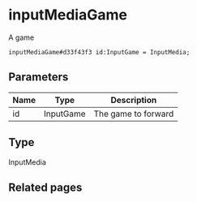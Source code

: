 # inputMediaGame
A game

```
inputMediaGame#d33f43f3 id:InputGame = InputMedia;
```

## Parameters
| Name | Type | Description |
| ---- | :----: | ----------- |
| id | InputGame | The game to forward |


## Type
InputMedia

## Related pages
